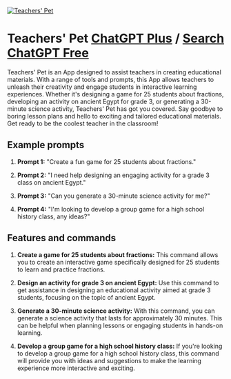 
[![Teachers' Pet](https://files.oaiusercontent.com/file-D0tFlxrJ9u7Ic9guyylBVSNI?se=2123-10-16T22%3A26%3A28Z&sp=r&sv=2021-08-06&sr=b&rscc=max-age%3D31536000%2C%20immutable&rscd=attachment%3B%20filename%3Dbf1d85f0-333a-4259-8b2b-f3e2707a9d11.png&sig=4ODs9UZYEiJST792I7CWM2r3%2Bu18ERUJCjBgQjuiuUQ%3D)](https://chat.openai.com/g/g-Sq31Xyyav-teachers-pet)

# Teachers' Pet [ChatGPT Plus](https://chat.openai.com/g/g-Sq31Xyyav-teachers-pet) / [Search ChatGPT Free](https://gptcall.net/index.html#/?search=Teachers'%20Pet)

Teachers' Pet is an App designed to assist teachers in creating educational materials. With a range of tools and prompts, this App allows teachers to unleash their creativity and engage students in interactive learning experiences. Whether it's designing a game for 25 students about fractions, developing an activity on ancient Egypt for grade 3, or generating a 30-minute science activity, Teachers' Pet has got you covered. Say goodbye to boring lesson plans and hello to exciting and tailored educational materials. Get ready to be the coolest teacher in the classroom!

## Example prompts

1. **Prompt 1:** "Create a fun game for 25 students about fractions."

2. **Prompt 2:** "I need help designing an engaging activity for a grade 3 class on ancient Egypt."

3. **Prompt 3:** "Can you generate a 30-minute science activity for me?"

4. **Prompt 4:** "I'm looking to develop a group game for a high school history class, any ideas?"

## Features and commands

1. **Create a game for 25 students about fractions:** This command allows you to create an interactive game specifically designed for 25 students to learn and practice fractions.

2. **Design an activity for grade 3 on ancient Egypt:** Use this command to get assistance in designing an educational activity aimed at grade 3 students, focusing on the topic of ancient Egypt.

3. **Generate a 30-minute science activity:** With this command, you can generate a science activity that lasts for approximately 30 minutes. This can be helpful when planning lessons or engaging students in hands-on learning.

4. **Develop a group game for a high school history class:** If you're looking to develop a group game for a high school history class, this command will provide you with ideas and suggestions to make the learning experience more interactive and exciting.


